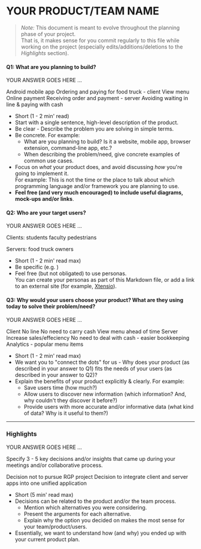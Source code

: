 # YOUR PRODUCT/TEAM NAME

 > _Note:_ This document is meant to evolve throughout the planning phase of your project.    
 > That is, it makes sense for you commit regularly to this file while working on the project (especially edits/additions/deletions to the _Highlights_ section).

#### Q1: What are you planning to build?

YOUR ANSWER GOES HERE ...

Android mobile app
Ordering and paying for food truck - client
View menu
Online payment
Receiving order and payment - server
Avoiding waiting in line & paying with cash

 * Short (1 - 2 min' read)
 * Start with a single sentence, high-level description of the product.
 * Be clear - Describe the problem you are solving in simple terms.
 * Be concrete. For example:
    * What are you planning to build? Is it a website, mobile app,
   browser extension, command-line app, etc.?      
    * When describing the problem/need, give concrete examples of common use cases.
 * Focus on *what* your product does, and avoid discussing *how* you're going to implement it.      
   For example: This is not the time or the place to talk about which programming language and/or framework you are planning to use.
 * **Feel free (and very much encouraged) to include useful diagrams, mock-ups and/or links**.


#### Q2: Who are your target users?

YOUR ANSWER GOES HERE ...

Clients:
  students
  faculty
  pedestrians

Servers:
  food truck owners

 * Short (1 - 2 min' read max)
 * Be specific (e.g. )
 * Feel free (but not obligated) to use personas.        
   You can create your personas as part of this Markdown file, or add a link to an external site (for example, [Xtensio](https://xtensio.com/user-persona/)).

#### Q3: Why would your users choose your product? What are they using today to solve their problem/need?

YOUR ANSWER GOES HERE ...

Client
  No line
  No need to carry cash
  View menu ahead of time
Server
  Increase sales/effeciency
  No need to deal with cash - easier bookkeeping
  Analytics - popular menu items


 * Short (1 - 2 min' read max)
 * We want you to "connect the dots" for us - Why does your product (as described in your answer to Q1) fits the needs of your users (as described in your answer to Q2)?
 * Explain the benefits of your product explicitly & clearly. For example:
    * Save users time (how much?)
    * Allow users to discover new information (which information? And, why couldn't they discover it before?)
    * Provide users with more accurate and/or informative data (what kind of data? Why is it useful to them?)


----

### Highlights

YOUR ANSWER GOES HERE ...

Specify 3 - 5 key decisions and/or insights that came up during your meetings
and/or collaborative process.

Decision not to pursue RGP project
Decision to integrate client and server apps into one unified application

 * Short (5 min' read max)
 * Decisions can be related to the product and/or the team process.
    * Mention which alternatives you were considering.
    * Present the arguments for each alternative.
    * Explain why the option you decided on makes the most sense for your team/product/users.
 * Essentially, we want to understand how (and why) you ended up with your current product plan.
